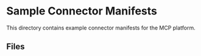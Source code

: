 # Sample Connector Manifests

This directory contains example connector manifests for the MCP platform.

## Files


